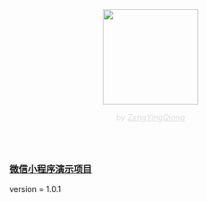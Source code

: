 <center><img width = '170' height ='170' src ="https://timgsa.baidu.com/timg?image&quality=80&size=b9999_10000&sec=1556622476987&di=e6830b08bd15a558b66bc7663727320a&imgtype=0&src=http%3A%2F%2Fhbimg.b0.upaiyun.com%2F701c1c85751c6cf39cc2e6fdaa4b1f5b6763f9504a7df-QHJpd1_fw658"/></center>

<center><p style='color: #ddd; font-size: 14px;'><i>by <span style='text-decoration:underline'>ZengYingQiong</span></i></p></center>
<br/>
<br/>

### [微信小程序演示项目](http://nodejs.up5d.com/)

version = 1.0.1